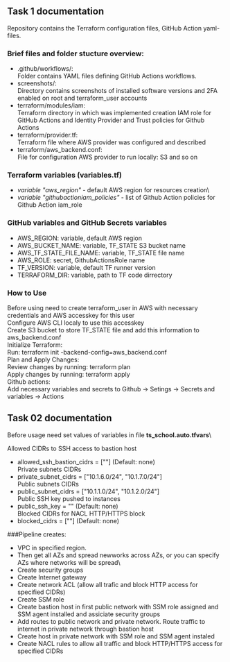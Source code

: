 ## Task 1 documentation

Repository contains the Terraform configuration files, GitHub Action yaml-files.


### Brief files and folder stucture overview:

- .github/workflows/:\
  Folder contains YAML files defining GitHub Actions workflows.
- screenshots/:\
  Directory contains screenshots of installed software versions and 2FA enabled on root and terraform_user accounts
- terraform/modules/iam:\
  Terraform directory in which was implemented creation IAM role for GitHub Actions and Identity Provider and Trust policies for Github Actions
- terraform/provider.tf:\
  Terraform file where AWS provider was configured and described
- terraform/aws_backend.conf:\
  File for configuration AWS provider to run locally: S3 and so on

### Terraform variables (variables.tf)
- _variable "aws_region"_ - default AWS region for resources creation\
- _variable "githubactioniam_policies"_ - list of Github Action policies for Github Action iam_role


### GitHub variables and GitHub Secrets variables

  - AWS_REGION: variable, default AWS region
  - AWS_BUCKET_NAME: variable, TF_STATE S3 bucket name
  - AWS_TF_STATE_FILE_NAME: variable, TF_STATE file name
  - AWS_ROLE: secret, GithubActionsRole name
  - TF_VERSION: variable, default TF runner version
  - TERRAFORM_DIR: variable, path to TF code dirrectory

  ### How to Use

Before using need to create terraform_user in AWS with necessary credentials and AWS accesskey for this user\
Configure AWS CLI localy to use this accesskey\
Create S3 bucket to store TF_STATE file and add this information to aws_backend.conf\
Initialize Terraform:\
  Run: terraform init -backend-config=aws_backend.conf\
Plan and Apply Changes:\
  Review changes by running: terraform plan\
  Apply changes by running: terraform apply\
Github actions:\
 Add necessary variables and secrets to Github -> Setings -> Secrets and variables -> Actions

## Task 02 documentation

Before usage need set values of variables in file **ts_school.auto.tfvars**\

Allowed CIDRs to SSH access to bastion host
- allowed_ssh_bastion_cidrs = [""] (Default: none)\
Private subnets CIDRs
- private_subnet_cidrs = ["10.1.6.0/24", "10.1.7.0/24"]\
Public subnets CIDRs
- public_subnet_cidrs = ["10.1.1.0/24", "10.1.2.0/24"]\
Public SSH key pushed to instances
- public_ssh_key = "" (Default: none)\
Blocked CIDRs for NACL HTTP/HTTPS block
- blocked_cidrs = [""] (Default: none)

###Pipeline creates:
- VPC in specified region.
- Then get all AZs and spread newworks across AZs, or you can specify AZs where networks will be spread\
- Create security groups
- Create Internet gateway
- Create network ACL (allow all trafic and block HTTP access for specified CIDRs)
- Create SSM role
- Create bastion host in first public network with SSM role assigned and SSM agent installed and assiciate security groups
- Add routes to public network and private network. Route traffic to internet in private network through bastion host
- Create host in private network with SSM role and SSM agent instaled
- Create NACL rules to allow all traffic and block HTTP/HTTPS access for specified CIDRs
